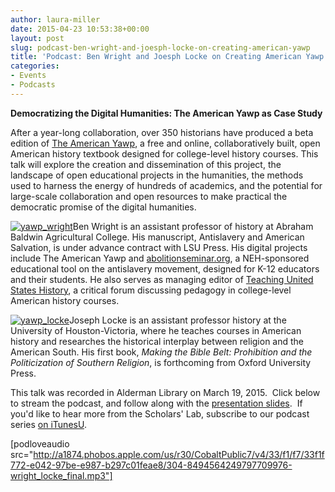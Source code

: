 ```yaml
---
author: laura-miller
date: 2015-04-23 10:53:38+00:00
layout: post
slug: podcast-ben-wright-and-joesph-locke-on-creating-american-yawp
title: 'Podcast: Ben Wright and Joesph Locke on Creating American Yawp'
categories:
- Events
- Podcasts
---
```


**Democratizing the Digital Humanities: The American Yawp as Case Study**

After a year-long collaboration, over 350 historians have produced a beta edition of [The American Yawp](http://www.americanyawp.com), a free and online, collaboratively built, open American history textbook designed for college-level history courses. This talk will explore the creation and dissemination of this project, the landscape of open educational projects in the humanities, the methods used to harness the energy of hundreds of academics, and the potential for large-scale collaboration and open resources to make practical the democratic promise of the digital humanities.

[![yawp_wright](http://scholarslab.org/wp-content/uploads/2015/02/yawp_wright-110x110.jpg)](http://scholarslab.org/wp-content/uploads/2015/02/yawp_wright.jpg)Ben Wright is an assistant professor of history at Abraham Baldwin Agricultural College. His manuscript, Antislavery and American Salvation, is under advance contract with LSU Press. His digital projects include The American Yawp and [abolitionseminar.org](http://www.abolitionseminar.org/), a NEH-sponsored educational tool on the antislavery movement, designed for K-12 educators and their students. He also serves as managing editor of [Teaching United States History](http://www.teachingushistory.co/), a critical forum discussing pedagogy in college-level American history courses.

[![yawp_locke](http://scholarslab.org/wp-content/uploads/2015/02/yawp_locke-110x110.jpg)](http://scholarslab.org/wp-content/uploads/2015/02/yawp_locke.jpg)Joseph Locke is an assistant professor history at the University of Houston-Victoria, where he teaches courses in American history and researches the historical interplay between religion and the American South. His first book, _Making the Bible Belt: Prohibition and the Politicization of Southern Religion_, is forthcoming from Oxford University Press.

This talk was recorded in Alderman Library on March 19, 2015.  Click below to stream the podcast, and follow along with the [presentation slides](http://scholarslab.org/wp-content/uploads/2015/04/Abbreviated-Yawp-presentation.pptx).  If you'd like to hear more from the Scholars' Lab, subscribe to our podcast series [on iTunesU](https://itunes.apple.com/us/itunes-u/scholars-lab-speaker-series/id401906619?mt=10).

[podloveaudio src="http://a1874.phobos.apple.com/us/r30/CobaltPublic7/v4/33/f1/f7/33f1f772-e042-97be-e987-b297c01feae8/304-8494564249797709976-wright_locke_final.mp3"]


